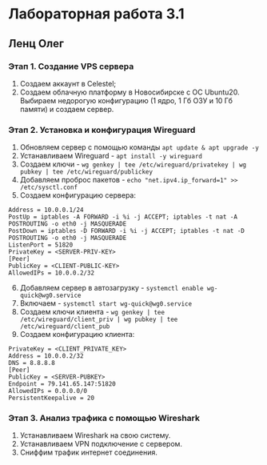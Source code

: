 # Лабораторная работа 3.1
## Ленц Олег

### Этап 1. Создание VPS сервера

1. Создаем аккаунт в Celestel;
2. Создаем облачную платформу в Новосибирске с ОС Ubuntu20. Выбираем недорогую конфигурацию (1 ядро, 1 Гб ОЗУ и 10 Гб памяти) и создаем сервер.

### Этап 2. Установка и конфигурация Wireguard

1. Обновляем сервер с помощью команды ` apt update & apt upgrade -y `
2. Устанавливаем Wireguard - ` apt install -y wireguard `
3. Создаем ключи - ` wg genkey | tee /etc/wireguard/privatekey | wg pubkey | tee /etc/wireguard/publickey `
4. Добавляем проброс пакетов - ` echo "net.ipv4.ip_forward=1" >> /etc/sysctl.conf `
5. Создаем конфигурацию сервера:
```[Interface]
Address = 10.0.0.1/24
PostUp = iptables -A FORWARD -i %i -j ACCEPT; iptables -t nat -A POSTROUTING -o eth0 -j MASQUERADE
PostDown = iptables -D FORWARD -i %i -j ACCEPT; iptables -t nat -D POSTROUTING -o eth0 -j MASQUERADE
ListenPort = 51820
PrivateKey = <SERVER-PRIV-KEY>
[Peer]
PublicKey = <СLIENT-PUBLIC-KEY>
AllowedIPs = 10.0.0.2/32 
```

6. Добавляем сервер в автозагрузку - ` systemctl enable wg-quick@wg0.service `
7. Включаем - ` systemctl start wg-quick@wg0.service `
8. Создаем ключи клиента - ` wg genkey | tee /etc/wireguard/client_priv | wg pubkey | tee /etc/wireguard/client_pub `
9. Создаем конфигурацию клиента:
``` [Interface]
PrivateKey = <CLIENT_PRIVATE_KEY>
Address = 10.0.0.2/32
DNS = 8.8.8.8
[Peer]
PublicKey = <SERVER-PUBKEY>
Endpoint = 79.141.65.147:51820
AllowedIPs = 0.0.0.0/0
PersistentKeepalive = 20 
```

### Этап 3. Анализ трафика с помощью Wireshark

1. Устанавливаем Wireshark на свою систему.
2. Устанавливаем VPN подключение с сервером.
3. Сниффим трафик интернет соединения.
